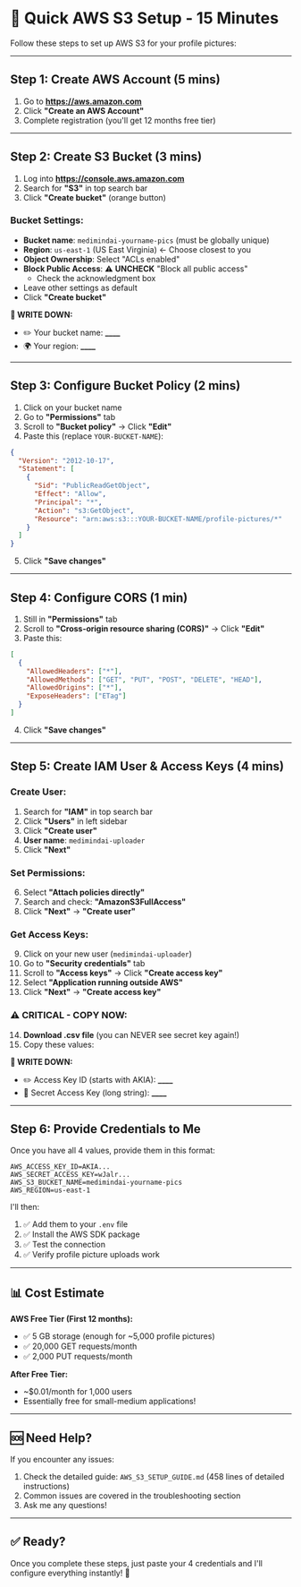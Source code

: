 # 🚀 Quick AWS S3 Setup - 15 Minutes

Follow these steps to set up AWS S3 for your profile pictures:

---

## Step 1: Create AWS Account (5 mins)

1. Go to **https://aws.amazon.com**
2. Click **"Create an AWS Account"**
3. Complete registration (you'll get 12 months free tier)

---

## Step 2: Create S3 Bucket (3 mins)

1. Log into **https://console.aws.amazon.com**
2. Search for **"S3"** in top search bar
3. Click **"Create bucket"** (orange button)

### Bucket Settings:

- **Bucket name**: `medimindai-yourname-pics` (must be globally unique)
- **Region**: `us-east-1` (US East Virginia) ← Choose closest to you
- **Object Ownership**: Select "ACLs enabled"
- **Block Public Access**: ⚠️ **UNCHECK** "Block all public access"
  - Check the acknowledgment box
- Leave other settings as default
- Click **"Create bucket"**

**📝 WRITE DOWN:**

- ✏️ Your bucket name: ******\_\_\_\_******
- 🌍 Your region: ******\_\_\_\_******

---

## Step 3: Configure Bucket Policy (2 mins)

1. Click on your bucket name
2. Go to **"Permissions"** tab
3. Scroll to **"Bucket policy"** → Click **"Edit"**
4. Paste this (replace `YOUR-BUCKET-NAME`):

```json
{
  "Version": "2012-10-17",
  "Statement": [
    {
      "Sid": "PublicReadGetObject",
      "Effect": "Allow",
      "Principal": "*",
      "Action": "s3:GetObject",
      "Resource": "arn:aws:s3:::YOUR-BUCKET-NAME/profile-pictures/*"
    }
  ]
}
```

5. Click **"Save changes"**

---

## Step 4: Configure CORS (1 min)

1. Still in **"Permissions"** tab
2. Scroll to **"Cross-origin resource sharing (CORS)"** → Click **"Edit"**
3. Paste this:

```json
[
  {
    "AllowedHeaders": ["*"],
    "AllowedMethods": ["GET", "PUT", "POST", "DELETE", "HEAD"],
    "AllowedOrigins": ["*"],
    "ExposeHeaders": ["ETag"]
  }
]
```

4. Click **"Save changes"**

---

## Step 5: Create IAM User & Access Keys (4 mins)

### Create User:

1. Search for **"IAM"** in top search bar
2. Click **"Users"** in left sidebar
3. Click **"Create user"**
4. **User name**: `medimindai-uploader`
5. Click **"Next"**

### Set Permissions:

6. Select **"Attach policies directly"**
7. Search and check: **"AmazonS3FullAccess"**
8. Click **"Next"** → **"Create user"**

### Get Access Keys:

9. Click on your new user (`medimindai-uploader`)
10. Go to **"Security credentials"** tab
11. Scroll to **"Access keys"** → Click **"Create access key"**
12. Select **"Application running outside AWS"**
13. Click **"Next"** → **"Create access key"**

### ⚠️ CRITICAL - COPY NOW:

14. **Download .csv file** (you can NEVER see secret key again!)
15. Copy these values:

**📝 WRITE DOWN:**

- ✏️ Access Key ID (starts with AKIA): ******\_\_\_\_******
- 🔐 Secret Access Key (long string): ******\_\_\_\_******

---

## Step 6: Provide Credentials to Me

Once you have all 4 values, provide them in this format:

```
AWS_ACCESS_KEY_ID=AKIA...
AWS_SECRET_ACCESS_KEY=wJalr...
AWS_S3_BUCKET_NAME=medimindai-yourname-pics
AWS_REGION=us-east-1
```

I'll then:

1. ✅ Add them to your `.env` file
2. ✅ Install the AWS SDK package
3. ✅ Test the connection
4. ✅ Verify profile picture uploads work

---

## 📊 Cost Estimate

**AWS Free Tier (First 12 months):**

- ✅ 5 GB storage (enough for ~5,000 profile pictures)
- ✅ 20,000 GET requests/month
- ✅ 2,000 PUT requests/month

**After Free Tier:**

- ~$0.01/month for 1,000 users
- Essentially free for small-medium applications!

---

## 🆘 Need Help?

If you encounter any issues:

1. Check the detailed guide: `AWS_S3_SETUP_GUIDE.md` (458 lines of detailed instructions)
2. Common issues are covered in the troubleshooting section
3. Ask me any questions!

---

## ✅ Ready?

Once you complete these steps, just paste your 4 credentials and I'll configure everything instantly! 🚀
